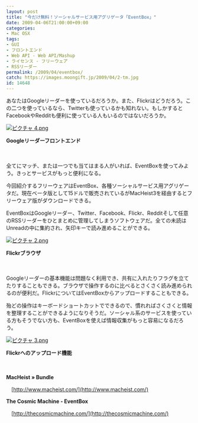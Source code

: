 ```yaml
---
layout: post
title: "今だけ無料！ソーシャルサービス用アグリゲータ「EventBox」"
date: 2009-04-06T21:00:00+09:00
categories:
- Mac OSX
tags: 
- GUI
- フロントエンド
- Web API - Web API/Mashup
- ライセンス - フリーウェア
- RSSリーダー
permalink: /2009/04/eventbox/
catch: https://images.moongift.jp/2009/04/2-tm.jpg
id: 14648
---
```

あなたはGoogleリーダーを使っているだろうか。また、Flickrはどうだろう。この二つを使っているなら、Twitterも使っているかも知れない。もしかするとFacebookやRedditも便利に使っている人もいるのではないだろうか。

  

[![ピクチャ 4.png](https://images.moongift.jp/2009/04/4-tm1.jpg)](https://images.moongift.jp/2009/04/41.png)  
  
**Googleリーダーフロントエンド**

  

　

  

全てにマッチ、または一つでも当てはまる人がいれば、EventBoxを使ってみよう。きっとサービスがもっと便利になる。

  

今回紹介するフリーウェアはEventBox、各種ソーシャルサービス用アグリゲータだ。現在ベータ版として15ドルで販売されているがMacHeist3を経由するとフリーウェア版がダウンロードできる。

  
<!--more-->

EventBoxはGoogleリーダー、Twitter、Facebook、Flickr、Redditそして任意のRSSリーダーをひとまとめに管理してしまうソフトウェアだ。全ての未読はUnreadの中に集約され、矢印キーで読み進めることができる。

  

[![ピクチャ 2.png](https://images.moongift.jp/2009/04/2-tm.jpg)](https://images.moongift.jp/2009/04/2.png)  
  
**Flickrブラウザ**

  

　

  

Googleリーダーの基本機能は問題なく利用でき、共有に入れたりフラグを立てたりすることもできる。ブラウザで操作するのに比べるとさくさく読み進められるのが便利だ。FlickrについてはEventBoxからアップロードすることもできる。

  

殆どの操作はキーボードショートカットでできるので、慣れればさくさくと情報を整理することができるようになりそうだ。ソーシャル系のサービスを使っている方もそうでない方も、EventBoxを使えば情報収集がもっと容易になるだろう。

  

[![ピクチャ 3.png](https://images.moongift.jp/2009/04/3-tm1.jpg)](https://images.moongift.jp/2009/04/31.png)  
  
**Flickrへのアップロード機能**

  

　

  

**MacHeist » Bundle**  
  
　[http://www.macheist.com/](http://www.macheist.com/)

  

**The Cosmic Machine - EventBox**  
  
　[http://thecosmicmachine.com/](http://thecosmicmachine.com/)

  
